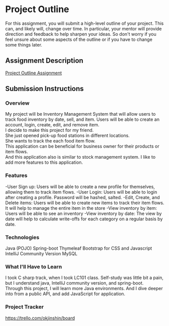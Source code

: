 # Project Outline
For this assignment, you will submit a high-level outline of your project. This can, and likely will, change over time. In particular, your mentor will provide direction and feedback to help sharpen your ideas. So don't worry if you feel unsure about some aspects of the outline or if you have to change some things later.

## Assignment Description
[Project Outline Assignment](https://education.launchcode.org/liftoff/modules/assignments/project-outline)

## Submission Instructions

### Overview
  My project will be Inventory Management System that will allow users to track food inventory by date, sell, and item. 
Users will be able to create an account, login, create, edit, and remove item.  
  I decide to make this project for my friend.  
She just opened pick-up food stations in different locations.  
She wants to track the each food item flow.  
This application can be beneficial for business owner for their products or item flows.  
And this application also is similar to stock management system.   I like to add more features to this application. 


### Features
-User Sign up: Users will be able to create a new profile for themselves, allowing them to track item flows. 
-User Login: Users will be able to login after creating a profile.  Password will be hashed, salted. 
-Edit, Create, and Delete items: Users will be able to create new items to track their item flows.  It will help to manage the entire item in the store
-View inventory by item: Users will be able to see an inventory 
-View inventory by date: The view by date will help to calculate write-offs for each category on a regular basis by date.

### Technologies
Java (POJO)
Spring-boot
Thymeleaf
Bootstrap for CSS and Javascript
IntelliJ Community Version
MySQL

### What I'll Have to Learn
I took C sharp track, when I took LC101 class. 
Self-study was little bit a pain, but I understand java, IntelliJ community version, and spring-boot.  
Through this project, I will learn more Java environments. 
And I dive deeper into from a public API, and add JavaScript for application.

### Project Tracker
 https://trello.com/okjinshin/board
